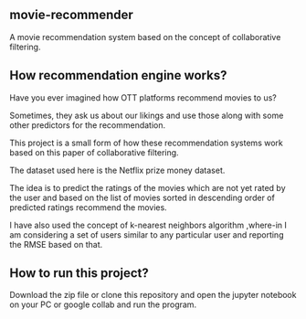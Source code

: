 ## movie-recommender
A movie recommendation system based on the concept of collaborative filtering.

## How recommendation engine works?

Have you ever imagined how OTT platforms recommend movies to us?

Sometimes, they ask us about our likings and use those along with some other predictors for the recommendation.

This project is a small form of how these recommendation systems work based on this paper of collaborative filtering.

The dataset used here is the Netflix prize money dataset.

The idea is to predict the ratings of the movies which are not yet rated by the user and based on the list of movies sorted in descending order of predicted ratings recommend the movies.

I have also used the concept of k-nearest neighbors algorithm ,where-in I am considering a set of users similar to any particular user and reporting the RMSE based on that.

## How to run this project?

Download the zip file or clone this repository and open the jupyter notebook on your PC or google collab and run the program.
